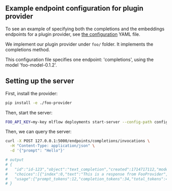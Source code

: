 ## Example endpoint configuration for plugin provider

To see an example of specifying both the completions and the embeddings endpoints for a plugin provider, 
see [the configuration](config.yaml) YAML file.

We implement our plugin provider under `foo/` folder. It implements the completions method.

This configuration file specifies one endpoint: 'completions', using the model 'foo-model-0.1.2'.

## Setting up the server

First, install the provider:

```sh
pip install -e ./foo-provider
```

Then, start the server:

```sh
FOO_API_KEY=my-key mlflow deployments start-server --config-path config.yaml --workers 1
```

Then, we can query the server:

```sh
curl -X POST 127.0.0.1:5000/endpoints/completions/invocations \
  -H "Content-Type: application/json" \
  -d '{"prompt": "Hello"}'

# output
# {
#   "id":"id-123","object":"text_completion","created":1714717112,"model":"foo-model-0.1.2",
#   "choices":[{"index":0,"text":"This is a response from FooProvider","finish_reason":null}],
#   "usage":{"prompt_tokens":12,"completion_tokens":34,"total_tokens":46}
# }
```
